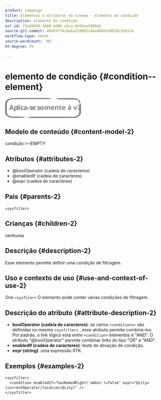 ```yaml
---
product: campaign
title: Elementos e atributos do schema - elemento de condição
description: elemento de condição
exl-id: 71e98d45-3660-4d86-a5ca-8e55ae5896eb
source-git-commit: 40da5774c8a6a228992c4aa400e2d9924215611e
workflow-type: tm+mt
source-wordcount: '95'
ht-degree: 3%

---
```


# elemento de condição {#condition--element}

![](../../../assets/v7-only.svg)

## Modelo de conteúdo {#content-model-2}

condição:==EMPTY

## Atributos {#attributes-2}

* @boolOperator (cadeia de caracteres)
* @enabledIf (cadeia de caracteres)
* @expr (cadeia de caracteres)

## Pais {#parents-2}

`<sysfilter>`

## Crianças {#children-2}

nenhuma

## Descrição {#description-2}

Esse elemento permite definir uma condição de filtragem.

## Uso e contexto de uso {#use-and-context-of-use-2}

One `<sysfiler>`  O elemento pode conter várias condições de filtragem.

## Descrição do atributo {#attribute-description-2}

* **boolOperator (cadeia de caracteres)**: se vários `<conditions>` são definidas no mesmo  `<sysfilter>` , esse atributo permite combiná-los. Por padrão, o link lógico está entre `<condition>` elementos é &quot;AND&quot;. O atributo &quot;@boolOperator&quot; permite combinar links do tipo &quot;OR&quot; e &quot;AND&quot;.
* **enabledIf (cadeia de caracteres)**: teste de ativação de condição.
* **expr (string)**: uma expressão XTK.

## Exemplos {#examples-2}

```
<sysfilter>
  <condition enabledIf="hasNamedRight('admin')=false" expr="@city=[currentOperator/location/@city]" />
</sysfilter>
```
